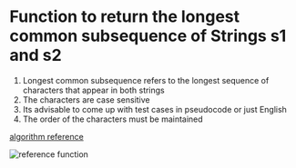 # Function to return the longest common subsequence of Strings s1 and s2

1. Longest common subsequence refers to the longest sequence of characters that appear in both strings
2. The characters are case sensitive
3. Its advisable to come up with test cases in pseudocode or just English
4. The order of the characters must be maintained

[algorithm reference](https://en.wikipedia.org/wiki/Longest_common_subsequence_problem)

![reference function](https://wikimedia.org/api/rest_v1/media/math/render/svg/00387a950cc32fd7ac3b283165a949dc6c488ecd)